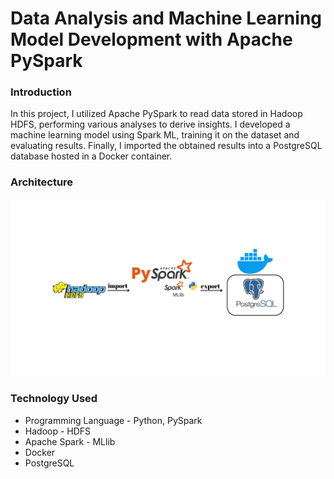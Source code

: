 
# Data Analysis and Machine Learning Model Development with Apache PySpark

### Introduction

In this project, I utilized Apache PySpark to read data stored in Hadoop HDFS,
performing various analyses to derive insights. I developed a machine learning model
using Spark ML, training it on the dataset and evaluating results. Finally, I imported
the obtained results into a PostgreSQL database hosted in a Docker container.

### Architecture

![](https://github.com/Recard1on/Apache_Spark-Machine_Learning-A_Simple_Classification/blob/main/Architecture.png)

### Technology Used
* Programming Language - Python, PySpark
* Hadoop - HDFS
* Apache Spark - MLlib
* Docker
* PostgreSQL
